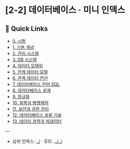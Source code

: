 # [2-2] 데이터베이스 · 미니 인덱스

## 🔗 Quick Links
- [0. 시험](./0.%20%EC%8B%9C%ED%97%98)
- [1. 기본 개념](./1.%20%EA%B8%B0%EB%B3%B8%20%EA%B0%9C%EB%85%90)
- [2. 관리 시스템](./2.%20%EA%B4%80%EB%A6%AC%20%EC%8B%9C%EC%8A%A4%ED%85%9C)
- [3. DB 시스템](./3.%20DB%20%EC%8B%9C%EC%8A%A4%ED%85%9C)
- [4. 데이터 모델링](./4.%20%EB%8D%B0%EC%9D%B4%ED%84%B0%20%EB%AA%A8%EB%8D%B8%EB%A7%81)
- [5. 관계 데이터 모델](./5.%20%EA%B4%80%EA%B3%84%20%EB%8D%B0%EC%9D%B4%ED%84%B0%20%EB%AA%A8%EB%8D%B8)
- [6. 관계 데이터 연산](./6.%20%EA%B4%80%EA%B3%84%20%EB%8D%B0%EC%9D%B4%ED%84%B0%20%EC%97%B0%EC%82%B0)
- [7. 데이터베이스 언어 SQL](./7.%20%EB%8D%B0%EC%9D%B4%ED%84%B0%EB%B2%A0%EC%9D%B4%EC%8A%A4%20%EC%96%B8%EC%96%B4%20SQL)
- [8. 데이터베이스 설계](./8.%20%EB%8D%B0%EC%9D%B4%ED%84%B0%EB%B2%A0%EC%9D%B4%EC%8A%A4%20%EC%84%A4%EA%B3%84)
- [9. 정규화](./9.%20%EC%A0%95%EA%B7%9C%ED%99%94)
- [10. 회복과 병행제어](./10.%20%ED%9A%8C%EB%B3%B5%EA%B3%BC%20%EB%B3%91%ED%96%89%EC%A0%9C%EC%96%B4)
- [11. 보안과 권한 관리](./11.%20%EB%B3%B4%EC%95%88%EA%B3%BC%20%EA%B6%8C%ED%95%9C%20%EA%B4%80%EB%A6%AC)
- [12. 데이터베이스 응용 기술](./12.%20%EB%8D%B0%EC%9D%B4%ED%84%B0%EB%B2%A0%EC%9D%B4%EC%8A%A4%20%EC%9D%91%EC%9A%A9%20%EA%B8%B0%EC%88%A0)
- [13. 데이터 과학과 빅데이터](./13.%20%EB%8D%B0%EC%9D%B4%ED%84%B0%20%EA%B3%BC%ED%95%99%EA%B3%BC%20%EB%B9%85%EB%8D%B0%EC%9D%B4%ED%84%B0)

—
- 상위 인덱스: [../](../) · 루트: [../../](../../)

